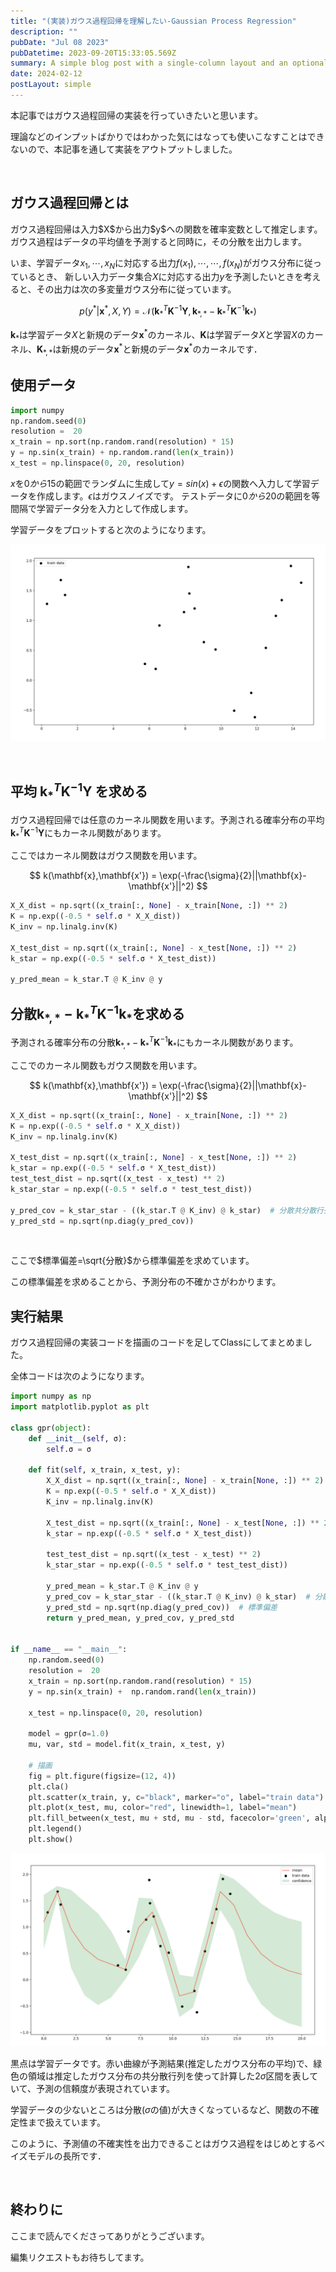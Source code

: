 ```yaml
---
title: "(実装)ガウス過程回帰を理解したい-Gaussian Process Regression"
description: ""
pubDate: "Jul 08 2023"
pubDatetime: 2023-09-20T15:33:05.569Z
summary: A simple blog post with a single-column layout and an optional cover banner.
date: 2024-02-12
postLayout: simple
---
```


本記事ではガウス過程回帰の実装を行っていきたいと思います。

理論などのインプットばかりではわかった気にはなっても使いこなすことはできないので、本記事を通して実装をアウトプットしました。

&nbsp;

<h2>ガウス過程回帰とは</h2>
ガウス過程回帰は入力$X$から出力$y$への関数を確率変数として推定します。ガウス過程はデータの平均値を予測すると同時に，その分散を出力します。

いま、学習データ$x_1,\cdots,x_N$に対応する出力$f(x_1),\cdots,\cdots,f(x_N)$がガウス分布に従っているとき、 新しい入力データ集合$X$に対応する出力$y$を予測したいときを考えると、その出力は次の多変量ガウス分布に従っています。

$$
p(y^{\ast}|\mathbf{x}^{\ast},X,Y)=\mathcal{N}(\mathbf{k}^T_{\ast}\mathbf{K}^{-1}\mathbf{Y},\mathbf{k}_{\ast,\ast}-\mathbf{k}^T_{\ast}\mathbf{K}^{-1}\mathbf{k}_{\ast})
$$

$\mathbf{k}_{\ast}$は学習データ$X$と新規のデータ$\mathbf{x}^{\ast}$のカーネル、$\mathbf{K}$は学習データ$X$と学習$X$のカーネル、$\mathbf{K}_{\ast,\ast}$は新規のデータ$\mathbf{x}^{\ast}$と新規のデータ$\mathbf{x}^{\ast}$のカーネルです．

<h2>使用データ</h2>

```py
import numpy
np.random.seed(0)
resolution =  20
x_train = np.sort(np.random.rand(resolution) * 15)
y = np.sin(x_train) + np.random.rand(len(x_train))
x_test = np.linspace(0, 20, resolution)
```

$x$を$0から15$の範囲でランダムに生成して$y=sin(x)+\epsilon$の関数へ入力して学習データを作成します。$\epsilon$はガウスノイズです。
テストデータに$0から20$の範囲を等間隔で学習データ分を入力として作成します。

学習データをプロットすると次のようになります。

![blog placeholder](/src/assets/post/ml10-1.jpg)

&nbsp;

## 平均 $\mathbf{k}^T_{\ast}\mathbf{K}^{-1}\mathbf{Y}$ を求める

ガウス過程回帰では任意のカーネル関数を用います。予測される確率分布の平均$\mathbf{k}^T_{\ast}\mathbf{K}^{-1}\mathbf{Y}$にもカーネル関数があります。

ここではカーネル関数はガウス関数を用います。

$$
k(\mathbf{x},\mathbf{x'}) = \exp(-\frac{\sigma}{2}||\mathbf{x}-\mathbf{x'}||^2)
$$

```python
X_X_dist = np.sqrt((x_train[:, None] - x_train[None, :]) ** 2)
K = np.exp((-0.5 * self.σ * X_X_dist))
K_inv = np.linalg.inv(K)

X_test_dist = np.sqrt((x_train[:, None] - x_test[None, :]) ** 2)
k_star = np.exp((-0.5 * self.σ * X_test_dist))

y_pred_mean = k_star.T @ K_inv @ y
```

## 分散$\mathbf{k}_{\ast,\ast}-\mathbf{k}^T_{\ast}\mathbf{K}^{-1}\mathbf{k}_{\ast}$を求める

予測される確率分布の分散$\mathbf{k}_{\ast,\ast}-\mathbf{k}^T_{\ast}\mathbf{K}^{-1}\mathbf{k}_{\ast}$にもカーネル関数があります。

ここでのカーネル関数もガウス関数を用います。

$$
k(\mathbf{x},\mathbf{x'}) = \exp(-\frac{\sigma}{2}||\mathbf{x}-\mathbf{x'}||^2)
$$

```py
X_X_dist = np.sqrt((x_train[:, None] - x_train[None, :]) ** 2)
K = np.exp((-0.5 * self.σ * X_X_dist))
K_inv = np.linalg.inv(K)

X_test_dist = np.sqrt((x_train[:, None] - x_test[None, :]) ** 2)
k_star = np.exp((-0.5 * self.σ * X_test_dist))
test_test_dist = np.sqrt((x_test - x_test) ** 2)
k_star_star = np.exp((-0.5 * self.σ * test_test_dist))

y_pred_cov = k_star_star - ((k_star.T @ K_inv) @ k_star)  # 分散共分散行列
y_pred_std = np.sqrt(np.diag(y_pred_cov))
```

&nbsp;

ここで$標準偏差=\sqrt{分散}$から標準偏差を求めています。

この標準偏差を求めることから、予測分布の不確かさがわかります。

<h2>実行結果</h2>
ガウス過程回帰の実装コードを描画のコードを足してClassにしてまとめました。

全体コードは次のようになります。

```py
import numpy as np
import matplotlib.pyplot as plt

class gpr(object):
    def __init__(self, σ):
        self.σ = σ

    def fit(self, x_train, x_test, y):
        X_X_dist = np.sqrt((x_train[:, None] - x_train[None, :]) ** 2)
        K = np.exp((-0.5 * self.σ * X_X_dist))
        K_inv = np.linalg.inv(K)

        X_test_dist = np.sqrt((x_train[:, None] - x_test[None, :]) ** 2)
        k_star = np.exp((-0.5 * self.σ * X_test_dist))

        test_test_dist = np.sqrt((x_test - x_test) ** 2)
        k_star_star = np.exp((-0.5 * self.σ * test_test_dist))

        y_pred_mean = k_star.T @ K_inv @ y
        y_pred_cov = k_star_star - ((k_star.T @ K_inv) @ k_star)  # 分散共分散行列
        y_pred_std = np.sqrt(np.diag(y_pred_cov))  # 標準偏差
        return y_pred_mean, y_pred_cov, y_pred_std


if __name__ == "__main__":
    np.random.seed(0)
    resolution =  20
    x_train = np.sort(np.random.rand(resolution) * 15)
    y = np.sin(x_train) +  np.random.rand(len(x_train))

    x_test = np.linspace(0, 20, resolution)

    model = gpr(σ=1.0)
    mu, var, std = model.fit(x_train, x_test, y)

    # 描画
    fig = plt.figure(figsize=(12, 4))
    plt.cla()
    plt.scatter(x_train, y, c="black", marker="o", label="train data")
    plt.plot(x_test, mu, color="red", linewidth=1, label="mean")
    plt.fill_between(x_test, mu + std, mu - std, facecolor='green', alpha=0.2, label="confidence")
    plt.legend()
    plt.show()
```

![blog placeholder](/src/assets/post/ml10-2.jpg)

黒点は学習データです。赤い曲線が予測結果(推定したガウス分布の平均)で、緑色の領域は推定したガウス分布の共分散行列を使って計算した$2\sigma$区間を表していて、予測の信頼度が表現されています。

学習データの少ないところは分散($\sigma$の値)が大きくなっているなど、関数の不確定性まで扱えています。

このように、予測値の不確実性を出力できることはガウス過程をはじめとするベイズモデルの長所です．

&nbsp;

<h2>終わりに</h2>
ここまで読んでくださってありがとうございます。

編集リクエストもお待ちしてます。
